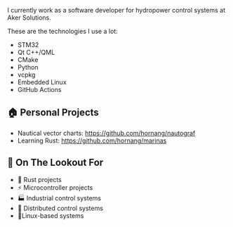 I currently work as a software developer for hydropower control systems at Aker Solutions.

These are the technologies I use a lot:

- STM32
- Qt C++/QML
- CMake
- Python
- vcpkg
- Embedded Linux
- GitHub Actions

## 🏠 Personal Projects

- Nautical vector charts: https://github.com/hornang/nautograf
- Learning Rust: https://github.com/hornang/marinas

## 🔭 On The Lookout For

- 🦀 Rust projects
- ⚡ Microcontroller projects
- 🏭 Industrial control systems
- 📡 Distributed control systems
- 🐧Linux-based systems

